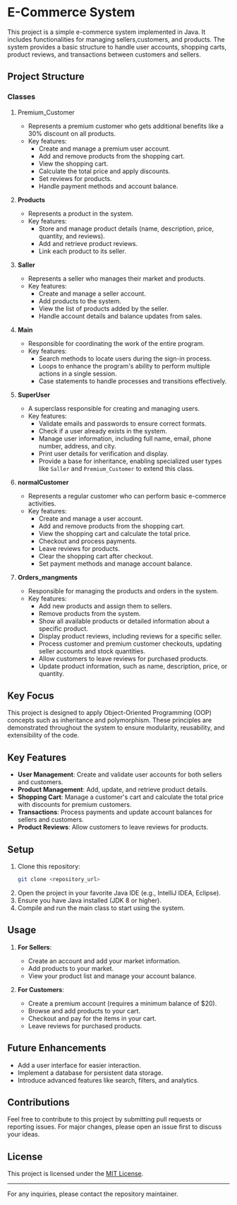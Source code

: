 # E-Commerce System

This project is a simple e-commerce system implemented in Java. It includes functionalities for managing sellers,customers, and products. The system provides a basic structure to handle user accounts, shopping carts, product reviews, and transactions between customers and sellers.

## Project Structure

### Classes

1. Premium\_Customer

   - Represents a premium customer who gets additional benefits like a 30% discount on all products.
   - Key features:
     - Create and manage a premium user account.
     - Add and remove products from the shopping cart.
     - View the shopping cart.
     - Calculate the total price and apply discounts.
     - Set reviews for products.
     - Handle payment methods and account balance.

2. **Products**

   - Represents a product in the system.
   - Key features:
     - Store and manage product details (name, description, price, quantity, and reviews).
     - Add and retrieve product reviews.
     - Link each product to its seller.

3. **Saller**

   - Represents a seller who manages their market and products.
   - Key features:
     - Create and manage a seller account.
     - Add products to the system.
     - View the list of products added by the seller.
     - Handle account details and balance updates from sales.

4. **Main**

   - Responsible for coordinating the work of the entire program.
   - Key features:
     - Search methods to locate users during the sign-in process.
     - Loops to enhance the program's ability to perform multiple actions in a single session.
     - Case statements to handle processes and transitions effectively.

5. **SuperUser**

   - A superclass responsible for creating and managing users.
   - Key features:
     - Validate emails and passwords to ensure correct formats.
     - Check if a user already exists in the system.
     - Manage user information, including full name, email, phone number, address, and city.
     - Print user details for verification and display.
     - Provide a base for inheritance, enabling specialized user types like `Saller` and `Premium_Customer` to extend this class.

6. **normalCustomer**

   - Represents a regular customer who can perform basic e-commerce activities.
   - Key features:
     - Create and manage a user account.
     - Add and remove products from the shopping cart.
     - View the shopping cart and calculate the total price.
     - Checkout and process payments.
     - Leave reviews for products.
     - Clear the shopping cart after checkout.
     - Set payment methods and manage account balance.

7. **Orders\_mangments**

   - Responsible for managing the products and orders in the system.
   - Key features:
     - Add new products and assign them to sellers.
     - Remove products from the system.
     - Show all available products or detailed information about a specific product.
     - Display product reviews, including reviews for a specific seller.
     - Process customer and premium customer checkouts, updating seller accounts and stock quantities.
     - Allow customers to leave reviews for purchased products.
     - Update product information, such as name, description, price, or quantity.

## Key Focus

This project is designed to apply Object-Oriented Programming (OOP) concepts such as inheritance and polymorphism. These principles are demonstrated throughout the system to ensure modularity, reusability, and extensibility of the code.

## Key Features

- **User Management**: Create and validate user accounts for both sellers and customers.
- **Product Management**: Add, update, and retrieve product details.
- **Shopping Cart**: Manage a customer's cart and calculate the total price with discounts for premium customers.
- **Transactions**: Process payments and update account balances for sellers and customers.
- **Product Reviews**: Allow customers to leave reviews for products.

## Setup

1. Clone this repository:
   ```bash
   git clone <repository_url>
   ```
2. Open the project in your favorite Java IDE (e.g., IntelliJ IDEA, Eclipse).
3. Ensure you have Java installed (JDK 8 or higher).
4. Compile and run the main class to start using the system.

## Usage

1. **For Sellers**:

   - Create an account and add your market information.
   - Add products to your market.
   - View your product list and manage your account balance.

2. **For Customers**:

   - Create a premium account (requires a minimum balance of \$20).
   - Browse and add products to your cart.
   - Checkout and pay for the items in your cart.
   - Leave reviews for purchased products.

## Future Enhancements

- Add a user interface for easier interaction.
- Implement a database for persistent data storage.
- Introduce advanced features like search, filters, and analytics.

## Contributions

Feel free to contribute to this project by submitting pull requests or reporting issues. For major changes, please open an issue first to discuss your ideas.

## License

This project is licensed under the [MIT License](LICENSE).

---

For any inquiries, please contact the repository maintainer.

